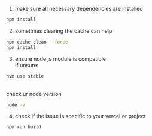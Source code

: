 1. make sure all necessary dependencies are installed
```bash
npm install
```
2. sometimes clearing the cache can help
```bash
npm cache clean --force
npm install
```
3. ensure node.js module is compatible
<br> if unsure:
```bash
nvm use stable
```
<br>check ur node version
```bash
node -v
```
4. check if the issue is specific to your vercel or project
```bash
npm run build
```
